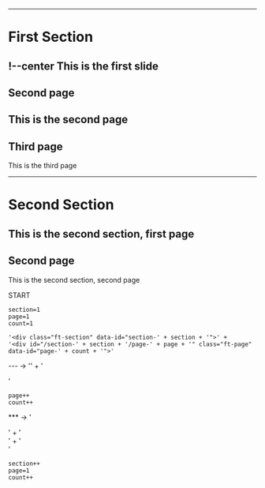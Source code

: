 ***
# First Section
!--center
This is the first slide
---
## Second page
This is the second page
---
## Third page
This is the third page
***
# Second Section
This is the second section, first page
---
## Second page
This is the second section, second page


START

    section=1
    page=1
    count=1
 
    '<div class="ft-section" data-id="section-' + section + '">' +
    '<div id="/section-' + section + '/page-' + page + '" class="ft-page" data-id="page-' + count + '">'
    

--- -> 
    '</div>' +
    '<div id="/section-' + section + '/page-' + page + '" class="ft-page" data-id="page-' + count + '">'
    
    page++
    count++
    
*** ->
    '</div></div>' +
    '<div class="ft-section" data-id="section-' + section + '">' +
    '<div id="/section-' + section + '/page-' + page + '" class="ft-page" data-id="page-' + count + '">'
    
    section++
    page=1
    count++

